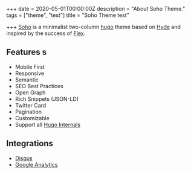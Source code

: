 +++
date = 2020-05-01T00:00:00Z
description = "About Soho Theme."
tags = ["theme", "test"]
title = "Soho Theme test"

+++
[Soho](https://github.com/alexandrevicenzi/soho) is a minimalist two-column [hugo](https://gohugo.io) theme based on [Hyde](https://github.com/spf13/hyde) and inspired by the success of [Flex](https://github.com/alexandrevicenzi/Flex).

## Features s

* Mobile First
* Responsive
* Semantic
* SEO Best Practices
* Open Graph
* Rich Snippets (JSON-LD)
* Twitter Card
* Pagination
* Customizable
* Support all [Hugo Internals](https://gohugo.io/templates/internal/)

## Integrations

* [Disqus](https://disqus.com/)
* [Google Analytics](https://www.google.com/analytics/web/)